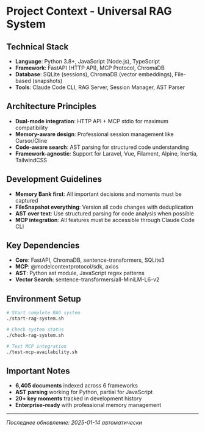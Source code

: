 # Project Context - Universal RAG System

## Technical Stack
- **Language**: Python 3.8+, JavaScript (Node.js), TypeScript
- **Framework**: FastAPI (HTTP API), MCP Protocol, ChromaDB
- **Database**: SQLite (sessions), ChromaDB (vector embeddings), File-based (snapshots)
- **Tools**: Claude Code CLI, RAG Server, Session Manager, AST Parser

## Architecture Principles
- **Dual-mode integration**: HTTP API + MCP stdio for maximum compatibility
- **Memory-aware design**: Professional session management like Cursor/Cline
- **Code-aware search**: AST parsing for structured code understanding
- **Framework-agnostic**: Support for Laravel, Vue, Filament, Alpine, Inertia, TailwindCSS

## Development Guidelines
- **Memory Bank first**: All important decisions and moments must be captured
- **FileSnapshot everything**: Version all code changes with deduplication
- **AST over text**: Use structured parsing for code analysis when possible
- **MCP integration**: All features must be accessible through Claude Code CLI

## Key Dependencies
- **Core**: FastAPI, ChromaDB, sentence-transformers, SQLite3
- **MCP**: @modelcontextprotocol/sdk, axios
- **AST**: Python ast module, JavaScript regex patterns
- **Vector Search**: sentence-transformers/all-MiniLM-L6-v2

## Environment Setup
```bash
# Start complete RAG system
./start-rag-system.sh

# Check system status
./check-rag-system.sh

# Test MCP integration
./test-mcp-availability.sh
```

## Important Notes
- **6,405 documents** indexed across 6 frameworks
- **AST parsing** working for Python, partial for JavaScript
- **20+ key moments** tracked in development history
- **Enterprise-ready** with professional memory management

---
*Последнее обновление: 2025-01-14 автоматически*
